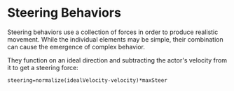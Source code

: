 # Steering Behaviors

Steering behaviors use a collection of forces in order to produce realistic movement.
While the individual elements may be simple, their combination can cause the emergence of complex behavior.

They function on an ideal direction and subtracting the actor's velocity from it to get a steering force:

```steering=normalize(idealVelocity-velocity)*maxSteer```
